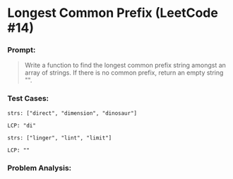 # Longest Common Prefix (LeetCode #14)

### Prompt:

> Write a function to find the longest common prefix string amongst an array of strings. If there is no common prefix, return an empty string "".

### Test Cases:

```
strs: ["direct", "dimension", "dinosaur"]

LCP: "di"
```

```
strs: ["linger", "lint", "limit"]

LCP: ""
```

### Problem Analysis:
